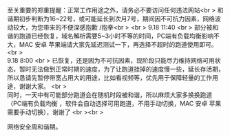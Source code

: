 至关重要的郑重提醒：正常工作用途之外，请务必不要访问任何违法网站<br \>
和谐期初步判断为16~22号，或可能延长到次月7号，期间因不可抗力因素，网络波动较大，为您带来的不便深感抱歉 /抱拳<br \>
<br \>
9.18 11:40	 <br \>
部分被和谐的跑道已经恢复，域名解析需要5~3小时不等的时间，PC端有负载均衡影响不大，MAC 安卓 苹果端请大家先延迟测试一下，再选择不超时的跑道使用即可。	<br \> 	 	 	 
9.18 8:00	 	<br \> 
已恢复，还是因为不可抗因素，现阶段只能尽力维持网络可用状态，暂时无法做到正常时期的速度，为了让跑道挂掉的速度慢一些，延长存活期，所以恳请先暂停带宽占用大的用途，比如看视频等，优先用于保障轻量的工作用途，谢谢大家。	<br \> 	 
同时，一天中有可能部分跑道会在随机时段被和谐，所以麻烦大家多换换跑道（PC端有负载均衡 ，软件会自动选择可用跑道，不用手动切换，MAC 安卓 苹果需要手动切换），谢谢了	 	<br \><br \> 

网络安全周和谐期。
